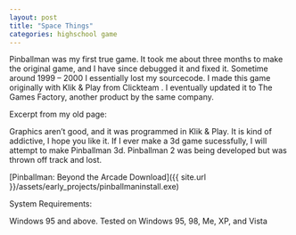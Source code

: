 ```yaml
---
layout: post
title: "Space Things"
categories: highschool game
---
```

Pinballman was my first true game.  It took me about three months to make the original game, and I have since debugged it and fixed it.  Sometime around 1999 – 2000 I essentially lost my sourcecode.  I made this game originally with Klik & Play from Clickteam .  I eventually updated it to The Games Factory, another product by the same company.

Excerpt from my old page:

Graphics aren’t good, and it was programmed in Klik & Play. It is kind of addictive, I hope you like it. If I ever make a 3d game sucessfully, I will attempt to make Pinballman 3d. Pinballman 2 was being developed but was thrown off track and lost.

[Pinballman: Beyond the Arcade Download]({{ site.url }}/assets/early_projects/pinballmaninstall.exe)

System Requirements:

Windows 95 and above. Tested on Windows 95, 98, Me, XP, and Vista